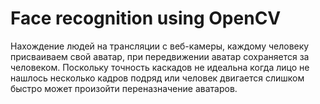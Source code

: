 # Face recognition using OpenCV
Нахождение людей на трансляции с веб-камеры, каждому человеку присваиваем свой аватар, при передвижении аватар сохраняется за человеком.
Поскольку точность каскадов не идеальна когда лицо не нашлось несколько кадров подряд или человек двигается слишком быстро может произойти переназначение аватаров.
